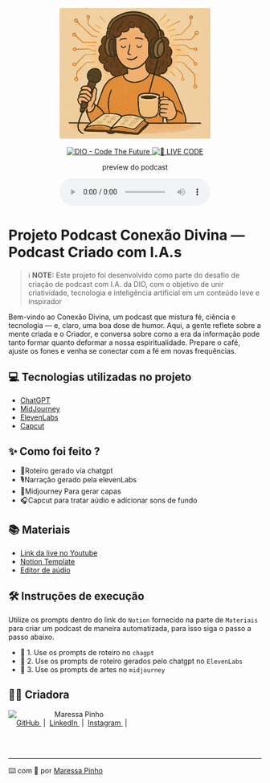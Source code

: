 
<p align="center">
<img 
    src="https://github.com/maressamdp/Podcast-sobre-F-Ci-ncia-e-Tecnologia/blob/main/conex%C3%A3o.jpg"
    width="300"
/>
</p>

<p align="center">
<a href="https://dio.me/">
    <img 
        src="https://img.shields.io/badge/DIO-Code_The_Future-28DA77?logo=youtube" 
        alt="DIO - Code The Future">
</a>
<a href="https://dio.me/">
<img 
    src="https://img.shields.io/badge/🔴_LIVE_CODE-FF5E72" 
    alt="🔴 LIVE CODE">
</a>
</p>

<p align="center">
    preview do podcast
</p>

<div align="center">
    <audio src="output/podcast_editado.MP3" controls title="Podcast editado"></audio>
</div>

# Projeto Podcast Conexão Divina — Podcast Criado com I.A.s


 > ℹ️ **NOTE:** Este projeto foi desenvolvido como parte do desafio de criação de podcast com I.A. da DIO, com o objetivo de unir criatividade, tecnologia e inteligência artificial em um conteúdo leve e inspirador

Bem-vindo ao Conexão Divina, um podcast que mistura fé, ciência e tecnologia — e, claro, uma boa dose de humor.
Aqui, a gente reflete sobre a mente criada e o Criador, e conversa sobre como a era da informação pode tanto formar quanto deformar a nossa espiritualidade.
Prepare o café, ajuste os fones e venha se conectar com a fé em novas frequências.

## 💻 Tecnologias utilizadas no projeto

- [ChatGPT](https://chat.openai.com/) 
- [MidJourney](https://www.midjourney.com/app/)
- [ElevenLabs](https://beta.elevenlabs.io/)
- [Capcut](https://www.capcut.com/pt-br/)

## ✨ Como foi feito ?

- 🧠Roteiro gerado via chatgpt
- 🎙️Narração gerado pela elevenLabs
- 🎨Midjourney Para gerar capas
- 🎧Capcut para tratar aúdio e adicionar sons de fundo

## 📚 Materiais

- [Link da live no Youtube](https://www.youtube.com)
- [Notion Template](https://helpful-jump-17b.notion.site/PAS-Podcast-AI-Studio-210489e15d7a4a73b743bb159e45d06f?pvs=4)
- [Editor de aúdio](https://www.capcut.com/editor?from_page=landing_page&__action_from=picture_V%C3%ADdeos%20profissionais%20em%20minutos,%20n%C3%A3o%20em%20horas.)


## 🛠️ Instruções de execução

Utilize os prompts dentro do link do `Notion` fornecido na parte de `Materiais` para criar um podcast de maneira automatizada, para isso siga o passo a passo abaixo.

- 🤖 1. Use os prompts de roteiro no `chagpt`
- 🤖 2. Use os prompts de roteiro gerados pelo chatgpt no  `ElevenLabs`
- 🤖 3. Use os prompts de artes no `midjourney`

## 👨‍💻 Criadora

<p>
    <img 
      align=left 
      margin=10 
      width=80 
      src="https://github.com/maressamdp/maressamdp/blob/main/IMG_20190507_201649_733.jpg"
    />
    <p>&nbsp&nbsp&nbspMaressa Pinho<br>
    &nbsp&nbsp&nbsp
    <a 
        href="https://github.com/maressamdp">
        GitHub
    </a>
    &nbsp;|&nbsp;
    <a 
        href="www.linkedin.com/in/maressapinho98">
        LinkedIn
    </a>
    &nbsp;|&nbsp;
    <a 
        href="https://www.instagram.com/maressamdp/">
        Instagram
    </a>
    &nbsp;|&nbsp;</p>
</p>
<br/><br/>
<p>

---

⌨️ com 💜 por [Maressa Pinho](https://github.com/maressamdp)


